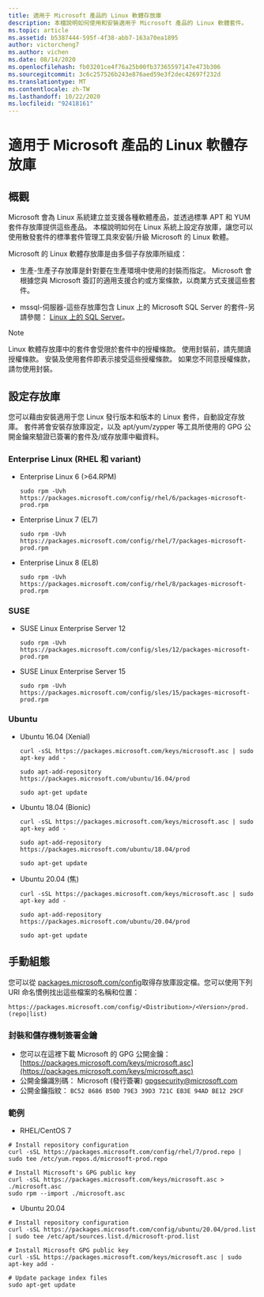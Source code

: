 ```yaml
---
title: 適用于 Microsoft 產品的 Linux 軟體存放庫
description: 本檔說明如何使用和安裝適用于 Microsoft 產品的 Linux 軟體套件。
ms.topic: article
ms.assetid: b5387444-595f-4f38-abb7-163a70ea1895
author: victorcheng7
ms.author: vichen
ms.date: 08/14/2020
ms.openlocfilehash: fb03201ce4f76a25b00fb37365597147e473b306
ms.sourcegitcommit: 3c6c257526b243e876aed59e3f2dec42697f232d
ms.translationtype: MT
ms.contentlocale: zh-TW
ms.lasthandoff: 10/22/2020
ms.locfileid: "92418161"
---
```

# <a name="linux-software-repository-for-microsoft-products"></a>適用于 Microsoft 產品的 Linux 軟體存放庫

## <a name="overview"></a>概觀

Microsoft 會為 Linux 系統建立並支援各種軟體產品，並透過標準 APT 和 YUM 套件存放庫提供這些產品。 本檔說明如何在 Linux 系統上設定存放庫，讓您可以使用散發套件的標準套件管理工具來安裝/升級 Microsoft 的 Linux 軟體。

Microsoft 的 Linux 軟體存放庫是由多個子存放庫所組成：

 - 生產-生產子存放庫是針對要在生產環境中使用的封裝而指定。 Microsoft 會根據您與 Microsoft 簽訂的適用支援合約或方案條款，以商業方式支援這些套件。

 - mssql-伺服器-這些存放庫包含 Linux 上的 Microsoft SQL Server 的套件-另請參閱： [Linux 上的 SQL Server](https://docs.microsoft.com/sql/linux/sql-server-linux-overview)。

> [!NOTE]
> Linux 軟體存放庫中的套件會受限於套件中的授權條款。 使用封裝前，請先閱讀授權條款。 安裝及使用套件即表示接受這些授權條款。 如果您不同意授權條款，請勿使用封裝。

## <a name="configuring-the-repositories"></a>設定存放庫

您可以藉由安裝適用于您 Linux 發行版本和版本的 Linux 套件，自動設定存放庫。 套件將會安裝存放庫設定，以及 apt/yum/zypper 等工具所使用的 GPG 公開金鑰來驗證已簽署的套件及/或存放庫中繼資料。

### <a name="enterprise-linux-rhel-and-variants"></a>Enterprise Linux (RHEL 和 variant) 

 - Enterprise Linux 6 (>64.RPM) <p>`sudo rpm -Uvh https://packages.microsoft.com/config/rhel/6/packages-microsoft-prod.rpm`

 - Enterprise Linux 7 (EL7) <p>`sudo rpm -Uvh https://packages.microsoft.com/config/rhel/7/packages-microsoft-prod.rpm`

 - Enterprise Linux 8 (EL8) <p>`sudo rpm -Uvh https://packages.microsoft.com/config/rhel/8/packages-microsoft-prod.rpm`

### <a name="suse"></a>SUSE

 - SUSE Linux Enterprise Server 12<p>`sudo rpm -Uvh https://packages.microsoft.com/config/sles/12/packages-microsoft-prod.rpm`

 - SUSE Linux Enterprise Server 15<p>`sudo rpm -Uvh https://packages.microsoft.com/config/sles/15/packages-microsoft-prod.rpm`

### <a name="ubuntu"></a>Ubuntu

 - Ubuntu 16.04 (Xenial) <p>`curl -sSL https://packages.microsoft.com/keys/microsoft.asc | sudo apt-key add -`<p>`sudo apt-add-repository https://packages.microsoft.com/ubuntu/16.04/prod`<p>`sudo apt-get update`

 - Ubuntu 18.04 (Bionic) <p>`curl -sSL https://packages.microsoft.com/keys/microsoft.asc | sudo apt-key add -`<p>`sudo apt-add-repository https://packages.microsoft.com/ubuntu/18.04/prod`<p>`sudo apt-get update`

 - Ubuntu 20.04 (焦) <p>`curl -sSL https://packages.microsoft.com/keys/microsoft.asc | sudo apt-key add -`<p>`sudo apt-add-repository https://packages.microsoft.com/ubuntu/20.04/prod`<p>`sudo apt-get update`

## <a name="manual-configuration"></a>手動組態

您可以從 [packages.microsoft.com/config](https://packages.microsoft.com/config/)取得存放庫設定檔。您可以使用下列 URI 命名慣例找出這些檔案的名稱和位置：

`https://packages.microsoft.com/config/<Distribution>/<Version>/prod.(repo|list)`

### <a name="package-and-repository-signing-key"></a>封裝和儲存機制簽署金鑰

- 您可以在這裡下載 Microsoft 的 GPG 公開金鑰： [https://packages.microsoft.com/keys/microsoft.asc](https://packages.microsoft.com/keys/microsoft.asc)
- 公開金鑰識別碼： Microsoft (發行簽署) <gpgsecurity@microsoft.com>
- 公開金鑰指紋： `BC52 8686 B50D 79E3 39D3 721C EB3E 94AD BE12 29CF`

### <a name="examples"></a>範例

 - RHEL/CentOS 7

```
# Install repository configuration
curl -sSL https://packages.microsoft.com/config/rhel/7/prod.repo | sudo tee /etc/yum.repos.d/microsoft-prod.repo

# Install Microsoft's GPG public key
curl -sSL https://packages.microsoft.com/keys/microsoft.asc > ./microsoft.asc
sudo rpm --import ./microsoft.asc
```

 - Ubuntu 20.04

```
# Install repository configuration
curl -sSL https://packages.microsoft.com/config/ubuntu/20.04/prod.list | sudo tee /etc/apt/sources.list.d/microsoft-prod.list

# Install Microsoft GPG public key
curl -sSL https://packages.microsoft.com/keys/microsoft.asc | sudo apt-key add -

# Update package index files
sudo apt-get update
```
